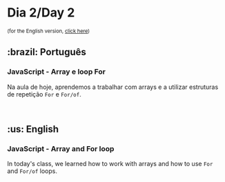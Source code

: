 # Dia 2/Day 2

<small>(for the English version, <a href="#en">click here</a>)</small>

<h2>:brazil: Português</h2>
<h3>JavaScript - Array e loop For</h3>
<p>Na aula de hoje, aprendemos a trabalhar com arrays e a utilizar estruturas de repetição <code>For</code> e <code>For/of</code>.</p>
<br>

<h2 id="en">:us: English</h2>
<h3>JavaScript - Array and For loop</h3>
<p>In today's class, we learned how to work with arrays and how to use <code>For</code> and <code>For/of</code> loops.</p>
